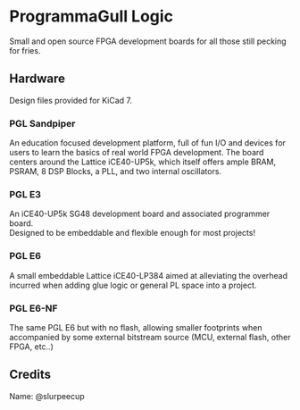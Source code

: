 # ProgrammaGull Logic
Small and open source FPGA development boards for all those still pecking for fries.  
  

## Hardware
Design files provided for KiCad 7.
  
### PGL Sandpiper
An education focused development platform, full of fun I/O and devices for users to learn the basics of real world FPGA development. The board centers around the Lattice iCE40-UP5k, which itself offers ample BRAM, PSRAM, 8 DSP Blocks, a PLL, and two internal oscillators.

### PGL E3
An iCE40-UP5k SG48 development board and associated programmer board.  
Designed to be embeddable and flexible enough for most projects!  
  
### PGL E6
A small embeddable Lattice iCE40-LP384 aimed at alleviating the overhead incurred when adding glue logic or general PL space into a project.

### PGL E6-NF
The same PGL E6 but with no flash, allowing smaller footprints when accompanied by some external bitstream source (MCU, external flash, other FPGA, etc..)

  




## Credits
Name: @slurpeecup